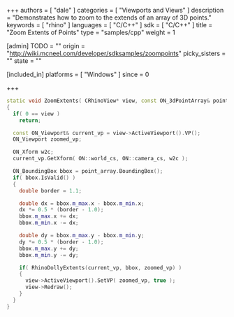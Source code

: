 +++
authors = [ "dale" ]
categories = [ "Viewports and Views" ]
description = "Demonstrates how to zoom to the extends of an array of 3D points."
keywords = [ "rhino" ]
languages = [ "C/C++" ]
sdk = [ "C/C++" ]
title = "Zoom Extents of Points"
type = "samples/cpp"
weight = 1

[admin]
TODO = ""
origin = "http://wiki.mcneel.com/developer/sdksamples/zoompoints"
picky_sisters = ""
state = ""

[included_in]
platforms = [ "Windows" ]
since = 0

+++

```cpp
static void ZoomExtents( CRhinoView* view, const ON_3dPointArray& point_array )
{
  if( 0 == view )
    return;

  const ON_Viewport& current_vp = view->ActiveViewport().VP();
  ON_Viewport zoomed_vp;

  ON_Xform w2c;
  current_vp.GetXform( ON::world_cs, ON::camera_cs, w2c );

  ON_BoundingBox bbox = point_array.BoundingBox();
  if( bbox.IsValid() )
  {
    double border = 1.1;

    double dx = bbox.m_max.x - bbox.m_min.x;
    dx *= 0.5 * (border - 1.0);
    bbox.m_max.x += dx;
    bbox.m_min.x -= dx;

    double dy = bbox.m_max.y - bbox.m_min.y;
    dy *= 0.5 * (border - 1.0);
    bbox.m_max.y += dy;
    bbox.m_min.y -= dy;

    if( RhinoDollyExtents(current_vp, bbox, zoomed_vp) )
    {
      view->ActiveViewport().SetVP( zoomed_vp, true );
      view->Redraw();
    }
  }
}
```
